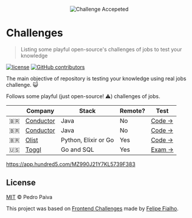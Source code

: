 <p align="center"><img src="https://cloud.githubusercontent.com/assets/3603793/23482593/669e9444-feae-11e6-9b6b-d1a53faf984a.png" alt="Challenge Accepeted"></p>

# Challenges

> Listing some playful open-source's challenges of jobs to test your knowledge

[![license](https://img.shields.io/github/license/VSPPedro/backend-challenges.svg)](/license)
[![GitHub contributors](https://img.shields.io/github/contributors/VSPPedro/backend-challenges.svg)](https://github.com/VSPPedro/backend-challenges/graphs/contributors)

The main objective of repository is testing your knowledge using real jobs challenge. :smiley_cat:

Follows some playful (just open-source! :warning:) challenges of jobs.

| | Company | Stack | Remote? | Test
|--|--|--|--|--
| :brazil: | [Conductor](http://www.conductor.com.br/) | Java | No | [Code →](https://github.com/devconductor/desafio2)
| :brazil: | [Conductor](http://www.conductor.com.br/) | Java | No | [Code →](https://github.com/devconductor/desafio-arquivo)
| :brazil: | [Olist](https://olist.com/) | Python, Elixir or Go | Yes |[Code →](https://github.com/olist/work-at-olist)
| :us: | [Toggl](https://toggl.com/) | Go and SQL | Yes |[Exam →](https://app.hundred5.com/MZ990J21Y7KL5739F383)

https://app.hundred5.com/MZ990J21Y7KL5739F383

## License

[MIT](/license) &copy; Pedro Paiva

This project was based on [Frontend Challenges](https://github.com/LFeh/frontend-challenges) made by [Felipe Fialho](https://github.com/LFeh).
